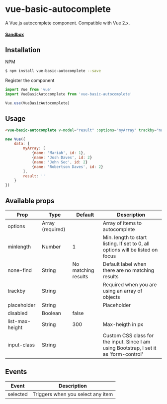 # vue-basic-autocomplete
A Vue.js autocomplete component. Compatible with Vue 2.x.

#### [Sandbox](https://jsfiddle.net/ovictorpereira/tk65ecL8/15/ "Sandbox")

## Installation
NPM
```bash
$ npm install vue-basic-autocomplete --save
``` 
Register the component
```js
import Vue from 'vue'
import VueBasicAutocomplete from 'vue-basic-autocomplete'

Vue.use(VueBasicAutocomplete)
``` 

## Usage
```html
<vue-basic-autocomplete v-model="result" :options="myArray" trackby="name" input-class="form-control" />
```
```js
new Vue({
    data: {
        myArray: [
            {name: 'Mariah', id: 1},
            {name: 'Josh Daves', id: 2}
            {name: 'John Sec', id: 2}
            {name: 'Robertson Daves', id: 2}
        ],
        result: ''
    }
})
```

## Available props

| Prop        | Type             | Default                | Description                                      |
|-------------|------------------|------------------------|--------------------------------------------------|
| options     | Array (required) |                        | Array of items to autocomplete                 |
| minlength   | Number           | 1                      | Min. length to start listing. If set to 0, all options will be listed on focus   |
| none-find    | String           | No matching results    | Default label when there are no matching results |
| trackby     | String           |                        | Required when you are using an array of objects  |
| placeholder | String           |                        | Placeholder                                      |
| disabled    | Boolean           |    false                    |                                       |
| list-max-height | String       |       300              | Max-heigth in px                                      |
| input-class     | String           |                  | Custom CSS class for the input. Since I am using Bootstrap, I set it as 'form-control' |


## Events
| Event    |  Description |
|----------|--------------|
| selected     |  Triggers when you select any item       |